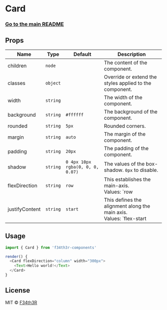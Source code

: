 # Card

### [Go to the main README](https://github.com/F34th3R/f34th3r-components/blob/master/README.md)

## Props
| Name            | Type     | Default                          | Description                                             |
| --------------- | -------- | -------------------------------- | ------------------------------------------------------- |
| children        | `node`   |                                  | The content of the component.                           |
| classes         | `object` |                                  | Override or extend the styles applied to the component. |
| width           | `string` |                                  | The width of the component.                             |
| background      | `string` | `#ffffff`                        | The background of the component.                        |
| rounded         | `string` | `5px`                            | Rounded corners.                                        |
| margin          | `string` | `auto`                           | The margin of the component.                            |
| padding         | `string` | `20px`                           | The padding of the component.                           |
| shadow          | `string` | `0 4px 10px rgba(0, 0, 0, 0.07)` | The values of the box-shadow. `0px` to disable.         |
| flexDirection   | `string` | `row`                            | This establishes the main-axis. <br/>Values: `row | row-reverse | column | column-reverse`
| justifyContent  | `string` | `start`                          | This defines the alignment along the main axis. <br/>Values:  `flex-start | flex-end | center | space-between | space-around | space-evenly | start | end | left | right| unsafe`|

## Usage
```js
import { Card } from 'f34th3r-components'

render() {
  <Card flexDirection="column" width="300px">
    <Text>Hello world!</Text>
  </Card>
}
```
## License

MIT © [F34th3R](https://github.com/F34th3R/f34th3r-components/blob/master/LICENSE)
